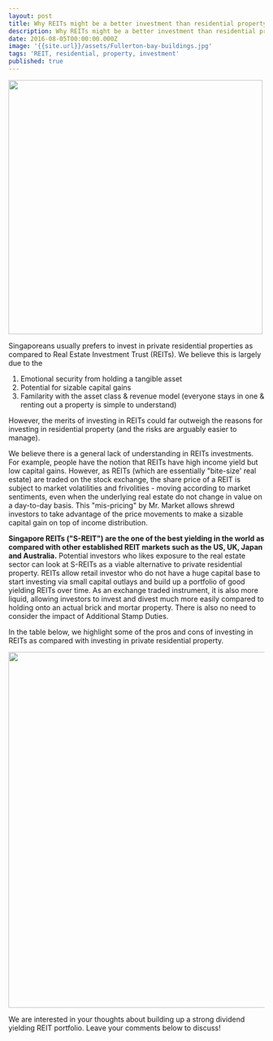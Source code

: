 ```yaml
---
layout: post
title: Why REITs might be a better investment than residential property
description: Why REITs might be a better investment than residential property
date: 2016-08-05T00:00:00.000Z
image: '{{site.url}}/assets/Fullerton-bay-buildings.jpg'
tags: 'REIT, residential, property, investment'
published: true
---
```

<img src="{{site.url}}/assets/Fullerton-bay-buildings.jpg" width="500px"><br>

Singaporeans usually prefers to invest in private residential properties as compared to Real Estate Investment Trust (REITs). We believe this is largely due to the

1. Emotional security from holding a tangible asset
2. Potential for sizable capital gains
3. Familarity with the asset class & revenue model (everyone stays in one & renting out a property is simple to understand)

However, the merits of investing in REITs could far outweigh the reasons for investing in residential property (and the risks are arguably easier to manage).<!--more-->

We believe there is a general lack of understanding in REITs investments. For example, people have the notion that REITs have high income yield but low capital gains. However, as REITs (which are essentially "bite-size' real estate) are traded on the stock exchange, the share price of a REIT is subject to market volatilities and frivolities - moving according to market sentiments, even when the underlying real estate do not change in value on a day-to-day basis. This "mis-pricing" by Mr. Market allows shrewd investors to take advantage of the price movements to make a sizable capital gain on top of income distribution.

**Singapore REITs ("S-REIT") are the one of the best yielding in the world as compared with other established REIT markets such as the US, UK, Japan and Australia.** Potential investors who likes exposure to the real estate sector can look at S-REITs as a viable alternative to private residential property. REITs allow retail investor who do not have a huge capital base to start investing via small capital outlays and build up a portfolio of good yielding REITs over time. As an exchange traded instrument, it is also more liquid, allowing investors to invest and divest much more easily compared to holding onto an actual brick and mortar property. There is also no need to consider the impact of Additional Stamp Duties.

In the table below, we highlight some of the pros and cons of investing in REITs as compared with investing in private residential property.

<img src="{{site.url}}/assets/REIT-vs-resi-table.png" width="700px"><br>

We are interested in your thoughts about building up a strong dividend yielding REIT portfolio. Leave your comments below to discuss!
